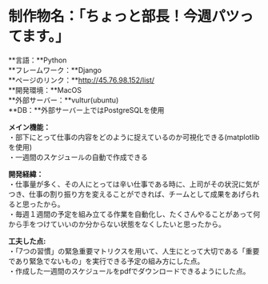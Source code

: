 # 制作物名：「ちょっと部長！今週パツってます。」  
**言語：**Python  
**フレームワーク：**Django  
**ページのリンク：**http://45.76.98.152/list/  
**開発環境：**MacOS  
**外部サーバー：**vultur(ubuntu)  
**DB：**外部サーバー上ではPostgreSQLを使用  

**メイン機能：**  
・部下にとって仕事の内容をどのように捉えているのか可視化できる(matplotlibを使用)  
・一週間のスケジュールの自動で作成できる   

**開発経緯：**  
・仕事量が多く、その人にとっては辛い仕事である時に、上司がその状況に気がつき、仕事の割り振り方を変えることができれば、チームとして成果をあげられると思ったから。  
・毎週１週間の予定を組み立てる作業を自動化し、たくさんやることがあって何から手をつけていいのか分からない状態をなくしたいと思ったから。  

**工夫した点:**   
・「7つの習慣」の緊急重要マトリクスを用いて、人生にとって大切である「重要であり緊急でないもの」を実行できる予定の組み方にした点。  
・作成した一週間のスケジュールをpdfでダウンロードできるようにした点。  
